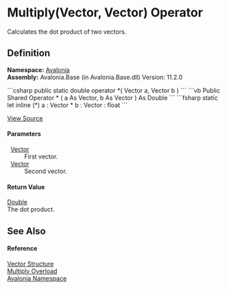 # Multiply(Vector, Vector) Operator


Calculates the dot product of two vectors.



## Definition
**Namespace:** <a href="N_Avalonia">Avalonia</a>  
**Assembly:** Avalonia.Base (in Avalonia.Base.dll) Version: 11.2.0

<Tabs groupId="api-code-preview">
<TabItem value="csharp" label="C#">
```csharp
public static double operator *(
	Vector a,
	Vector b
)
```
</TabItem>
<TabItem value="vb" label="VB">
```vb
Public Shared Operator * ( 
	a As Vector,
	b As Vector
) As Double
```
</TabItem>
<TabItem value="fsharp" label="F#">
```fsharp
static let inline (*)
        a : Vector * 
        b : Vector  : float
```
</TabItem>
</Tabs>



<a href="https://github.com/AvaloniaUI/Avalonia/tree/master/src/Avalonia.Base/Vector.cs#L68" title="View the source code">View Source</a>



#### Parameters
<dl><dt>  <a href="T_Avalonia_Vector">Vector</a></dt><dd>First vector.</dd><dt>  <a href="T_Avalonia_Vector">Vector</a></dt><dd>Second vector.</dd></dl>

#### Return Value
<a href="https://learn.microsoft.com/dotnet/api/system.double" target="_blank" rel="noopener noreferrer">Double</a>  
The dot product.

## See Also


#### Reference
<a href="T_Avalonia_Vector">Vector Structure</a>  
<a href="Overload_Avalonia_Vector_op_Multiply">Multiply Overload</a>  
<a href="N_Avalonia">Avalonia Namespace</a>  
